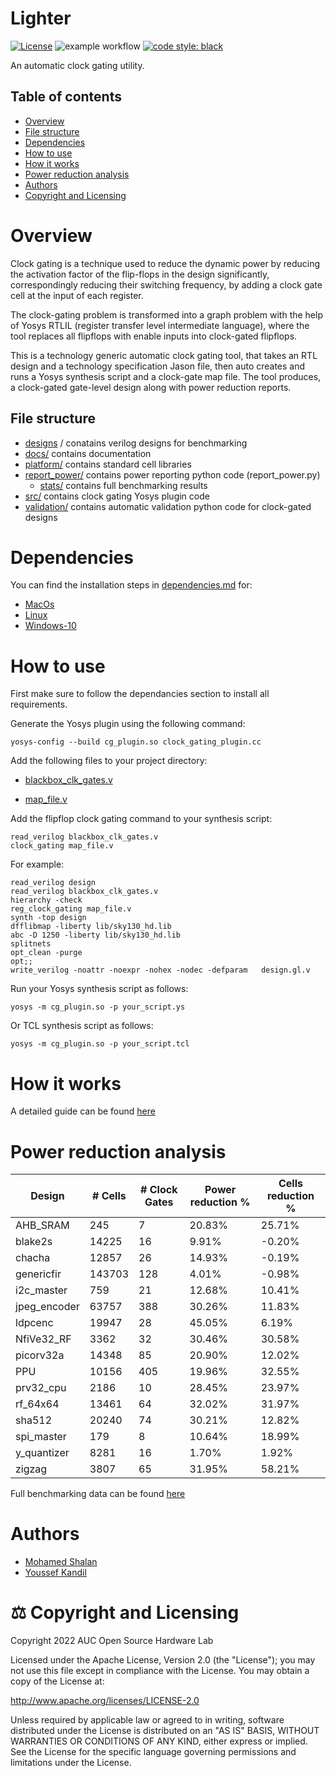 # Lighter

[![License](https://img.shields.io/badge/License-Apache%202.0-blue.svg)](https://opensource.org/licenses/Apache-2.0) ![example workflow](https://github.com/kanndil/Lighter/actions/workflows/main.yml/badge.svg)
[![code style: black](https://img.shields.io/badge/code%20style-black-000000.svg)](https://github.com/psf/black)

An automatic clock gating utility. 


## Table of contents

* [Overview](https://github.com/kanndil/Lighter#overview)
* [File structure](https://github.com/kanndil/Lighter#file-structure)
* [Dependencies](https://github.com/kanndil/Lighter#Dependencies)
* [How to use](https://github.com/kanndil/Lighter#how-to-use)
* [How it works](https://github.com/kanndil/Lighter#how-it-works)
* [Power reduction analysis](https://github.com/kanndil/Lighter#power-reduction-analysis)
* [Authors](https://github.com/kanndil/Lighter#authors)
* [Copyright and Licensing](https://github.com/kanndil/Lighter#%EF%B8%8F-copyright-and-licensing)

# Overview


Clock gating is a technique used to reduce the dynamic power by reducing the activation factor of the flip-flops in the design significantly, correspondingly reducing their switching frequency, by adding a clock gate cell at the input of each register.

The clock-gating problem is transformed into a graph problem with the help of Yosys RTLIL (register transfer level intermediate language), where the tool replaces all flipflops with enable inputs into clock-gated flipflops. 

<!--//include clkgate image-->

This is a technology generic automatic clock gating tool, that takes an RTL design and a technology specification Jason file, then auto creates and runs a Yosys synthesis script and a clock-gate map file. The tool produces, a clock-gated gate-level design along with power reduction reports. 



<!--// rephrase
This repo provides a script to be run by the Yosys software, and attached to it is a map file that is used to map all flipflops with enable inputs into clock-gated flipflops. An auto-testing python code is also implemented to autotest and analyze the dynamic power reduction of the provided design.-->


## File structure

* [designs](https://github.com/kanndil/Lighter/tree/main/designs) / conatains verilog designs for benchmarking
* [docs/](https://github.com/kanndil/Lighter/tree/main/docs) contains documentation
* [platform/](https://github.com/kanndil/Lighter/tree/main/platform/sky130) contains standard cell libraries 
* [report_power/](https://github.com/kanndil/Lighter/tree/main/report_power) contains power reporting python code (report_power.py) 
    * [stats/](https://github.com/kanndil/Lighter/tree/main/report_power/stats) contains full benchmarking results
* [src/](https://github.com/kanndil/Lighter/tree/main/src) contains clock gating Yosys plugin code
* [validation/](https://github.com/kanndil/Lighter/tree/main/validation) contains automatic validation python code for clock-gated designs

    
# Dependencies

You can find the installation steps in [dependencies.md](https://github.com/kanndil/Lighter/blob/main/dependencies.md) for:
- [MacOs](https://github.com/kanndil/Lighter/blob/main/dependencies.md#For-MacOs)
- [Linux](https://github.com/kanndil/Lighter/blob/main/dependencies.md#For-Linux)
- [Windows-10](https://github.com/kanndil/Lighter/blob/main/dependencies.md#For-Windows-10)


# How to use

First make sure to follow the dependancies section to install all requirements. 

Generate the Yosys plugin using the following command:

    yosys-config --build cg_plugin.so clock_gating_plugin.cc

Add the following files to your project directory:

- [blackbox_clk_gates.v](https://github.com/kanndil/Lighter/blob/main/src/blackbox_clk_gates.v)

- [map_file.v](https://github.com/kanndil/Lighter/blob/main/src/map_file.v)

Add the flipflop clock gating command to your synthesis script:

    read_verilog blackbox_clk_gates.v
    clock_gating map_file.v


For example:

    read_verilog design
    read_verilog blackbox_clk_gates.v
    hierarchy -check
    reg_clock_gating map_file.v
    synth -top design
    dfflibmap -liberty lib/sky130_hd.lib 
    abc -D 1250 -liberty lib/sky130_hd.lib 
    splitnets
    opt_clean -purge
    opt;; 
    write_verilog -noattr -noexpr -nohex -nodec -defparam   design.gl.v


Run your Yosys synthesis script as follows:

    yosys -m cg_plugin.so -p your_script.ys

Or TCL synthesis script as follows:

    yosys -m cg_plugin.so -p your_script.tcl



# How it works

A detailed guide can be found [here](https://github.com/kanndil/Lighter/blob/main/docs/how_does_it_work.md)


# Power reduction analysis
|Design          |# Cells |# Clock Gates|Power reduction %      |Cells reduction %     |
|----------------|--------|-------------|-----------------------|----------------------|
|AHB_SRAM        |245     |7            |20.83%                 |25.71%                |
|blake2s         |14225   |16           |9.91%                  |-0.20%                |
|chacha          |12857   |26           |14.93%                 |-0.19%                |
|genericfir      |143703  |128          |4.01%                  |-0.98%                |
|i2c_master      |759     |21           |12.68%                 |10.41%                |
|jpeg_encoder    |63757   |388          |30.26%                 |11.83%                |
|ldpcenc         |19947   |28           |45.05%                 |6.19%                 |
|NfiVe32_RF      |3362    |32           |30.46%                 |30.58%                |
|picorv32a       |14348   |85           |20.90%                 |12.02%                |
|PPU             |10156   |405          |19.96%                 |32.55%                |
|prv32_cpu       |2186    |10           |28.45%                 |23.97%                |
|rf_64x64        |13461   |64           |32.02%                 |31.97%                |
|sha512          |20240   |74           |30.21%                 |12.82%                |
|spi_master      |179     |8            |10.64%                 |18.99%                |
|y_quantizer     |8281    |16           |1.70%                  |1.92%                 |
|zigzag          |3807    |65           |31.95%                 |58.21%                |

Full benchmarking data can be found [here](https://github.com/kanndil/Lighter/blob/main/docs/benchmarks.md)

# Authors

* [Mohamed Shalan](https://github.com/shalan)
* [Youssef Kandil](https://github.com/kanndil)


# ⚖️ Copyright and Licensing

Copyright 2022 AUC Open Source Hardware Lab

Licensed under the Apache License, Version 2.0 (the "License"); 
you may not use this file except in compliance with the License. 
You may obtain a copy of the License at:

http://www.apache.org/licenses/LICENSE-2.0

Unless required by applicable law or agreed to in writing, software 
distributed under the License is distributed on an "AS IS" BASIS, 
WITHOUT WARRANTIES OR CONDITIONS OF ANY KIND, either express or implied. 
See the License for the specific language governing permissions and 
limitations under the License.